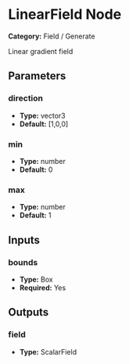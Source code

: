 
# LinearField Node

**Category:** Field / Generate

Linear gradient field

## Parameters


### direction
- **Type:** vector3
- **Default:** [1,0,0]





### min
- **Type:** number
- **Default:** 0





### max
- **Type:** number
- **Default:** 1





## Inputs


### bounds
- **Type:** Box
- **Required:** Yes



## Outputs


### field
- **Type:** ScalarField




